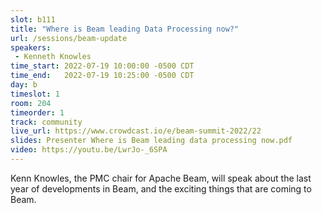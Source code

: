 ```yaml
---
slot: b111
title: "Where is Beam leading Data Processing now?"
url: /sessions/beam-update
speakers:
 - Kenneth Knowles
time_start: 2022-07-19 10:00:00 -0500 CDT
time_end:   2022-07-19 10:25:00 -0500 CDT
day: b
timeslot: 1
room: 204
timeorder: 1
track: community
live_url: https://www.crowdcast.io/e/beam-summit-2022/22
slides: Presenter Where is Beam leading data processing now.pdf
video: https://youtu.be/LwrJo-_6SPA
---
```


Kenn Knowles, the PMC chair for Apache Beam, will speak about the last year of developments in Beam, and the exciting things that are coming to Beam.